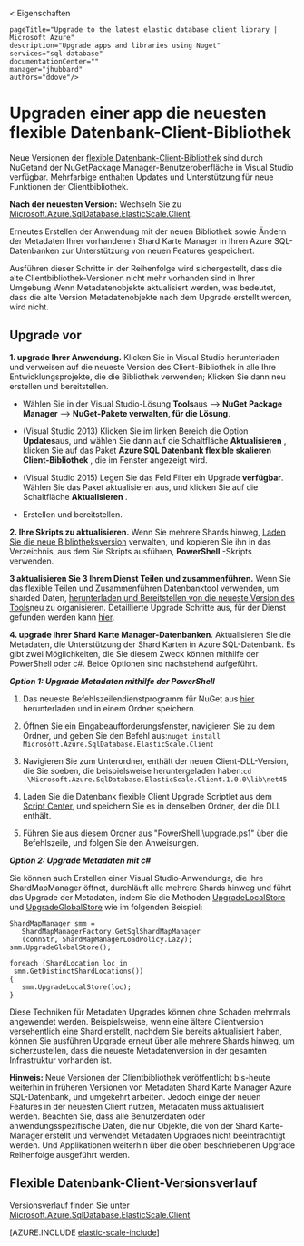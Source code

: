 < Eigenschaften
    
    pageTitle="Upgrade to the latest elastic database client library | Microsoft Azure" 
    description="Upgrade apps and libraries using Nuget" 
    services="sql-database" 
    documentationCenter="" 
    manager="jhubbard" 
    authors="ddove"/>

<tags 
    ms.service="sql-database" 
    ms.workload="sql-database" 
    ms.tgt_pltfrm="na" 
    ms.devlang="na" 
    ms.topic="article" 
    ms.date="05/27/2016" 
    ms.author="ddove" />

# <a name="upgrade-an-app-to-use-the-latest-elastic-database-client-library"></a>Upgraden einer app die neuesten flexible Datenbank-Client-Bibliothek

Neue Versionen der [flexible Datenbank-Client-Bibliothek](sql-database-elastic-database-client-library.md) sind durch NuGetand der NuGetPackage Manager-Benutzeroberfläche in Visual Studio verfügbar. Mehrfarbige enthalten Updates und Unterstützung für neue Funktionen der Clientbibliothek.

**Nach der neuesten Version:** Wechseln Sie zu [Microsoft.Azure.SqlDatabase.ElasticScale.Client](https://www.nuget.org/packages/Microsoft.Azure.SqlDatabase.ElasticScale.Client/).

Erneutes Erstellen der Anwendung mit der neuen Bibliothek sowie Ändern der Metadaten Ihrer vorhandenen Shard Karte Manager in Ihren Azure SQL-Datenbanken zur Unterstützung von neuen Features gespeichert.

Ausführen dieser Schritte in der Reihenfolge wird sichergestellt, dass die alte Clientbibliothek-Versionen nicht mehr vorhanden sind in Ihrer Umgebung Wenn Metadatenobjekte aktualisiert werden, was bedeutet, dass die alte Version Metadatenobjekte nach dem Upgrade erstellt werden, wird nicht.   

## <a name="upgrade-steps"></a>Upgrade vor

**1. upgrade Ihrer Anwendung.** Klicken Sie in Visual Studio herunterladen und verweisen auf die neueste Version des Client-Bibliothek in alle Ihre Entwicklungsprojekte, die die Bibliothek verwenden; Klicken Sie dann neu erstellen und bereitstellen. 

 * Wählen Sie in der Visual Studio-Lösung **Tools**aus --> **NuGet Package Manager** -->  **NuGet-Pakete verwalten, für die Lösung**. 
 * (Visual Studio 2013) Klicken Sie im linken Bereich die Option **Updates**aus, und wählen Sie dann auf die Schaltfläche **Aktualisieren** , klicken Sie auf das Paket **Azure SQL Datenbank flexible skalieren Client-Bibliothek** , die im Fenster angezeigt wird.
 * (Visual Studio 2015) Legen Sie das Feld Filter ein Upgrade **verfügbar**. Wählen Sie das Paket aktualisieren aus, und klicken Sie auf die Schaltfläche **Aktualisieren** .
    
 
 * Erstellen und bereitstellen. 

**2. Ihre Skripts zu aktualisieren.** Wenn Sie mehrere Shards hinweg, [Laden Sie die neue Bibliotheksversion](https://www.nuget.org/packages/Microsoft.Azure.SqlDatabase.ElasticScale.Client/) verwalten, und kopieren Sie ihn in das Verzeichnis, aus dem Sie Skripts ausführen, **PowerShell** -Skripts verwenden. 

**3 aktualisieren Sie 3 Ihrem Dienst Teilen und zusammenführen.** Wenn Sie das flexible Teilen und Zusammenführen Datenbanktool verwenden, um sharded Daten, [herunterladen und Bereitstellen von die neueste Version des Tools](https://www.nuget.org/packages/Microsoft.Azure.SqlDatabase.ElasticScale.Service.SplitMerge/)neu zu organisieren. Detaillierte Upgrade Schritte aus, für der Dienst gefunden werden kann [hier](sql-database-elastic-scale-overview-split-and-merge.md). 

**4. upgrade Ihrer Shard Karte Manager-Datenbanken**. Aktualisieren Sie die Metadaten, die Unterstützung der Shard Karten in Azure SQL-Datenbank.  Es gibt zwei Möglichkeiten, die Sie diesem Zweck können mithilfe der PowerShell oder c#. Beide Optionen sind nachstehend aufgeführt.

***Option 1: Upgrade Metadaten mithilfe der PowerShell***

1. Das neueste Befehlszeilendienstprogramm für NuGet aus [hier](http://nuget.org/nuget.exe) herunterladen und in einem Ordner speichern. 

2. Öffnen Sie ein Eingabeaufforderungsfenster, navigieren Sie zu dem Ordner, und geben Sie den Befehl aus:`nuget install Microsoft.Azure.SqlDatabase.ElasticScale.Client`

3. Navigieren Sie zum Unterordner, enthält der neuen Client-DLL-Version, die Sie soeben, die beispielsweise heruntergeladen haben:`cd .\Microsoft.Azure.SqlDatabase.ElasticScale.Client.1.0.0\lib\net45`

4. Laden Sie die Datenbank flexible Client Upgrade Scriptlet aus dem [Script Center](https://gallery.technet.microsoft.com/scriptcenter/Azure-SQL-Database-Elastic-6442e6a9), und speichern Sie es in denselben Ordner, der die DLL enthält.

5. Führen Sie aus diesem Ordner aus "PowerShell.\upgrade.ps1" über die Befehlszeile, und folgen Sie den Anweisungen.
 
***Option 2: Upgrade Metadaten mit c#***

Sie können auch Erstellen einer Visual Studio-Anwendungs, die Ihre ShardMapManager öffnet, durchläuft alle mehrere Shards hinweg und führt das Upgrade der Metadaten, indem Sie die Methoden [UpgradeLocalStore](https://msdn.microsoft.com/library/azure/microsoft.azure.sqldatabase.elasticscale.shardmanagement.shardmapmanager.upgradelocalstore.aspx) und [UpgradeGlobalStore](https://msdn.microsoft.com/library/azure/microsoft.azure.sqldatabase.elasticscale.shardmanagement.shardmapmanager.upgradeglobalstore.aspx) wie im folgenden Beispiel: 

    ShardMapManager smm =
       ShardMapManagerFactory.GetSqlShardMapManager
       (connStr, ShardMapManagerLoadPolicy.Lazy); 
    smm.UpgradeGlobalStore(); 
    
    foreach (ShardLocation loc in
     smm.GetDistinctShardLocations()) 
    {   
       smm.UpgradeLocalStore(loc); 
    } 

Diese Techniken für Metadaten Upgrades können ohne Schaden mehrmals angewendet werden. Beispielsweise, wenn eine ältere Clientversion versehentlich eine Shard erstellt, nachdem Sie bereits aktualisiert haben, können Sie ausführen Upgrade erneut über alle mehrere Shards hinweg, um sicherzustellen, dass die neueste Metadatenversion in der gesamten Infrastruktur vorhanden ist. 

**Hinweis:**  Neue Versionen der Clientbibliothek veröffentlicht bis-heute weiterhin in früheren Versionen von Metadaten Shard Karte Manager Azure SQL-Datenbank, und umgekehrt arbeiten.   Jedoch einige der neuen Features in der neuesten Client nutzen, Metadaten muss aktualisiert werden.   Beachten Sie, dass alle Benutzerdaten oder anwendungsspezifische Daten, die nur Objekte, die von der Shard Karte-Manager erstellt und verwendet Metadaten Upgrades nicht beeinträchtigt werden.  Und Applikationen weiterhin über die oben beschriebenen Upgrade Reihenfolge ausgeführt werden. 

## <a name="elastic-database-client-version-history"></a>Flexible Datenbank-Client-Versionsverlauf 

Versionsverlauf finden Sie unter [Microsoft.Azure.SqlDatabase.ElasticScale.Client](https://www.nuget.org/packages/Microsoft.Azure.SqlDatabase.ElasticScale.Client/)


[AZURE.INCLUDE [elastic-scale-include](../../includes/elastic-scale-include.md)]  


<!--Image references-->
[1]:./media/sql-database-elastic-scale-upgrade-client-library/nuget-upgrade.png
 